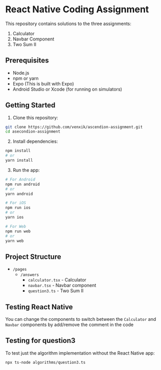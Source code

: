 # React Native Coding Assignment

This repository contains solutions to the three assignments:

1. Calculator
2. Navbar Component
3. Two Sum II

## Prerequisites

- Node.js
- npm or yarn
- Expo (This is built with Expo)
- Android Studio or Xcode (for running on simulators)

## Getting Started

1. Clone this repository:

```bash
git clone https://github.com/venxik/ascendion-assignment.git
cd asecondion-assignment
```

2. Install dependencies:

```bash
npm install
# or
yarn install
```

3. Run the app:

```bash
# For Android
npm run android
# or
yarn android

# For iOS
npm run ios
# or
yarn ios

# For Web
npm run web
# or
yarn web
```

## Project Structure

- `/pages`
  - `/answers`
    - `calculator.tsx` - Calculator
    - `navbar.tsx` - Navbar component
    - `question3.ts` - Two Sum II

## Testing React Native

You can change the components to switch between the `Calculator` and `Navbar` components by add/remove the comment in the code

## Testing for question3

To test just the algorithm implementation without the React Native app:

```bash
npx ts-node algorithms/question3.ts
```
